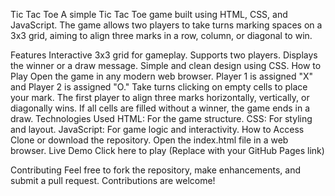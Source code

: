 Tic Tac Toe
A simple Tic Tac Toe game built using HTML, CSS, and JavaScript. The game allows two players to take turns marking spaces on a 3x3 grid, aiming to align three marks in a row, column, or diagonal to win.

Features
Interactive 3x3 grid for gameplay.
Supports two players.
Displays the winner or a draw message.
Simple and clean design using CSS.
How to Play
Open the game in any modern web browser.
Player 1 is assigned "X" and Player 2 is assigned "O."
Take turns clicking on empty cells to place your mark.
The first player to align three marks horizontally, vertically, or diagonally wins.
If all cells are filled without a winner, the game ends in a draw.
Technologies Used
HTML: For the game structure.
CSS: For styling and layout.
JavaScript: For game logic and interactivity.
How to Access
Clone or download the repository.
Open the index.html file in a web browser.
Live Demo
Click here to play (Replace with your GitHub Pages link)

Contributing
Feel free to fork the repository, make enhancements, and submit a pull request. Contributions are welcome!

